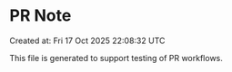 # PR Note

Created at: Fri 17 Oct 2025 22:08:32 UTC

This file is generated to support testing of PR workflows.
